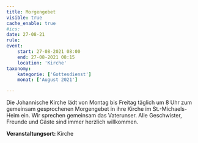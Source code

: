 ```yaml
---
title: Morgengebet
visible: true
cache_enable: true
#ics: 
date: 27-08-21
rule: 
event:
	start: 27-08-2021 08:00
	end: 27-08-2021 08:15
	location: 'Kirche'
taxonomy:
	kategorie: ['Gottesdienst']
	monat: ['August 2021']

---
```

Die Johannische Kirche lädt von Montag bis Freitag täglich um 8 Uhr zum gemeinsam gesprochenen Morgengebet in ihre Kirche im St.-Michaels-Heim ein. Wir sprechen gemeinsam das Vaterunser. Alle Geschwister, Freunde und Gäste sind immer herzlich willkommen.



**Veranstaltungsort:** Kirche

